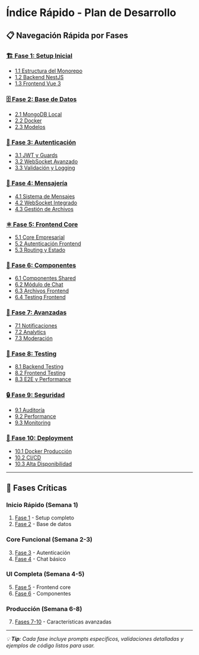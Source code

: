 # Índice Rápido - Plan de Desarrollo

## 📋 Navegación Rápida por Fases

### [🏗️ Fase 1: Setup Inicial](./fase-1-setup/README.md)

- [1.1 Estructura del Monorepo](./fase-1-setup/step-1.1-monorepo-structure.md)
- [1.2 Backend NestJS](./fase-1-setup/step-1.2-backend-setup.md)
- [1.3 Frontend Vue 3](./fase-1-setup/step-1.3-frontend-setup.md)

### [🗄️ Fase 2: Base de Datos](./fase-2-database/README.md)

- [2.1 MongoDB Local](./fase-2-database/step-2.1-mongodb-local.md)
- [2.2 Docker](./fase-2-database/step-2.2-docker-deployment.md)
- [2.3 Modelos](./fase-2-database/step-2.3-database-models.md)

### [🔐 Fase 3: Autenticación](./fase-3-auth/README.md)

- [3.1 JWT y Guards](./fase-3-auth/step-3.1-jwt-guards.md)
- [3.2 WebSocket Avanzado](./fase-3-auth/step-3.2-websocket-advanced.md)
- [3.3 Validación y Logging](./fase-3-auth/step-3.3-validation-logging.md)

### [💬 Fase 4: Mensajería](./fase-4-messaging/README.md)

- [4.1 Sistema de Mensajes](./fase-4-messaging/step-4.1-messaging-system.md)
- [4.2 WebSocket Integrado](./fase-4-messaging/step-4.2-websocket-integration.md)
- [4.3 Gestión de Archivos](./fase-4-messaging/step-4.3-file-management.md)

### [⚛️ Fase 5: Frontend Core](./fase-5-frontend-core/README.md)

- [5.1 Core Empresarial](./fase-5-frontend-core/step-5.1-core-enterprise.md)
- [5.2 Autenticación Frontend](./fase-5-frontend-core/step-5.2-frontend-auth.md)
- [5.3 Routing y Estado](./fase-5-frontend-core/step-5.3-routing-state.md)

### [🎨 Fase 6: Componentes](./fase-6-frontend-modules/README.md)

- [6.1 Componentes Shared](./fase-6-frontend-modules/step-6.1-shared-components.md)
- [6.2 Módulo de Chat](./fase-6-frontend-modules/step-6.2-chat-module.md)
- [6.3 Archivos Frontend](./fase-6-frontend-modules/step-6.3-file-frontend.md)
- [6.4 Testing Frontend](./fase-6-frontend-modules/step-6.4-frontend-testing.md)

### [🚀 Fase 7: Avanzadas](./fase-7-advanced/README.md)

- [7.1 Notificaciones](./fase-7-advanced/step-7.1-notifications.md)
- [7.2 Analytics](./fase-7-advanced/step-7.2-analytics.md)
- [7.3 Moderación](./fase-7-advanced/step-7.3-moderation.md)

### [🧪 Fase 8: Testing](./fase-8-testing/README.md)

- [8.1 Backend Testing](./fase-8-testing/step-8.1-backend-testing.md)
- [8.2 Frontend Testing](./fase-8-testing/step-8.2-frontend-testing.md)
- [8.3 E2E y Performance](./fase-8-testing/step-8.3-e2e-performance.md)

### [🔒 Fase 9: Seguridad](./fase-9-security/README.md)

- [9.1 Auditoría](./fase-9-security/step-9.1-security-audit.md)
- [9.2 Performance](./fase-9-security/step-9.2-performance.md)
- [9.3 Monitoring](./fase-9-security/step-9.3-monitoring.md)

### [🐳 Fase 10: Deployment](./fase-10-deployment/README.md)

- [10.1 Docker Producción](./fase-10-deployment/step-10.1-docker-production.md)
- [10.2 CI/CD](./fase-10-deployment/step-10.2-cicd-pipeline.md)
- [10.3 Alta Disponibilidad](./fase-10-deployment/step-10.3-deployment-ha.md)

---

## 🎯 Fases Críticas

### **Inicio Rápido** (Semana 1)

1. [Fase 1](./fase-1-setup/README.md) - Setup completo
2. [Fase 2](./fase-2-database/README.md) - Base de datos

### **Core Funcional** (Semana 2-3)

3. [Fase 3](./fase-3-auth/README.md) - Autenticación
4. [Fase 4](./fase-4-messaging/README.md) - Chat básico

### **UI Completa** (Semana 4-5)

5. [Fase 5](./fase-5-frontend-core/README.md) - Frontend core
6. [Fase 6](./fase-6-frontend-modules/README.md) - Componentes

### **Producción** (Semana 6-8)

7. [Fases 7-10](./fase-7-advanced/README.md) - Características avanzadas

---

*💡 **Tip**: Cada fase incluye prompts específicos, validaciones detalladas y ejemplos de código listos para usar.*
